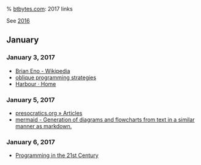% <a href="https://www.btbytes.com/">btbytes.com</a>: 2017 links

See [2016](2016.html)

## January

### January 3, 2017
- [Brian Eno - Wikipedia](https://en.wikipedia.org/wiki/Brian_Eno)
- [oblique programming strategies](https://traviscj.com/blog/oblique_programming_strategies.html)
- [Harbour · Home](https://harbour.github.io/) 

### January 5, 2017
- [presocratics.org » Articles](http://www.presocratics.org/articles/) 
- [mermaid - Generation of diagrams and flowcharts from text in a similar manner as markdown.](http://knsv.github.io/mermaid/) 

### January 6, 2017
- [Programming in the 21st Century](http://prog21.dadgum.com/) 
